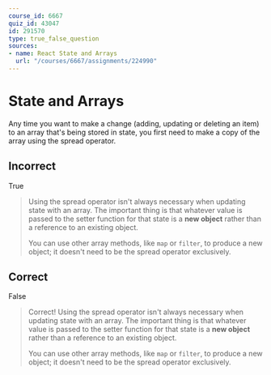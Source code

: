 ```yaml
---
course_id: 6667
quiz_id: 43047
id: 291570
type: true_false_question
sources:
- name: React State and Arrays
  url: "/courses/6667/assignments/224990"
---
```


# State and Arrays

Any time you want to make a change (adding, updating or deleting an item) to an
array that's being stored in state, you first need to make a copy of the array
using the spread operator.

## Incorrect

True

> Using the spread operator isn't always necessary when updating state with an
> array. The important thing is that whatever value is passed to the setter
> function for that state is a **new object** rather than a reference to an
> existing object.
> 
> You can use other array methods, like `map` or `filter`, to produce a new
> object; it doesn't need to be the spread operator exclusively.

## Correct

False

> Correct! Using the spread operator isn't always necessary when updating state
> with an array. The important thing is that whatever value is passed to the
> setter function for that state is a **new object** rather than a reference to an
> existing object.
> 
> You can use other array methods, like `map` or `filter`, to produce a new
> object; it doesn't need to be the spread operator exclusively.
